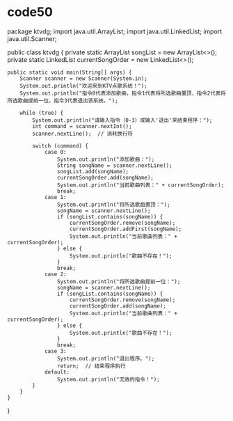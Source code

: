 # code50
package ktvdg;
import java.util.ArrayList;
import java.util.LinkedList;
import java.util.Scanner;
 
public class ktvdg {
    private static ArrayList<String> songList = new ArrayList<>();
    private static LinkedList<String> currentSongOrder = new LinkedList<>();

    public static void main(String[] args) {
        Scanner scanner = new Scanner(System.in);
        System.out.println("欢迎来到KTV点歌系统！");
        System.out.println("指令0代表添加歌曲，指令1代表将所选歌曲置顶，指令2代表将所选歌曲提前一位，指令3代表退出该系统。");

        while (true) {
            System.out.println("请输入指令（0-3）或输入'退出'来结束程序：");
            int command = scanner.nextInt();
            scanner.nextLine();  // 消耗换行符  

            switch (command) {
                case 0:
                    System.out.println("添加歌曲：");
                    String songName = scanner.nextLine();
                    songList.add(songName);
                    currentSongOrder.add(songName);
                    System.out.println("当前歌曲列表：" + currentSongOrder);
                    break;
                case 1:
                    System.out.println("将所选歌曲置顶：");
                    songName = scanner.nextLine();
                    if (songList.contains(songName)) {
                        currentSongOrder.remove(songName);
                        currentSongOrder.addFirst(songName);
                        System.out.println("当前歌曲列表：" + currentSongOrder);
                    } else {
                        System.out.println("歌曲不存在！");
                    }
                    break;
                case 2:
                    System.out.println("将所选歌曲提前一位：");
                    songName = scanner.nextLine();
                    if (songList.contains(songName)) {
                        currentSongOrder.remove(songName);
                        currentSongOrder.add(songName);
                        System.out.println("当前歌曲列表：" + currentSongOrder);
                    } else {
                        System.out.println("歌曲不存在！");
                    }
                    break;
                case 3:
                    System.out.println("退出程序。");
                    return;  // 结束程序执行  
                default:
                    System.out.println("无效的指令！");
            }
        }
    }
}
